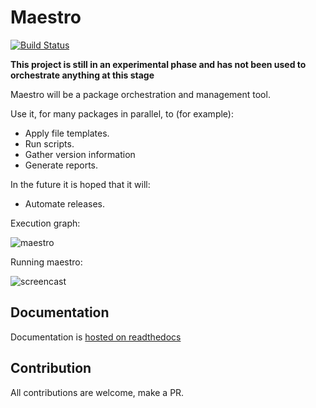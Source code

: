 Maestro
=======

[![Build Status](https://travis-ci.org/dantleech/maestro.svg?branch=master)](https://travis-ci.org/dantleech/maestro)

**This project is still in an experimental phase and has not been used to  orchestrate anything at this stage**

Maestro will be a package orchestration and management tool.

Use it, for many packages in parallel, to (for example):

- Apply file templates.
- Run scripts.
- Gather version information
- Generate reports.

In the future it is hoped that it will:

- Automate releases.

Execution graph:

![maestro](https://user-images.githubusercontent.com/530801/66256252-dc0bbe80-e783-11e9-9c68-26e9bcb2ce9e.png)

Running maestro:

![screencast](https://github.com/dantleech/maestro/raw/master/doc/source/images/project_run.gif)

Documentation
-------------

Documentation is [hosted on readthedocs](https://maestrophp.readthedocs.io/en/latest/)

Contribution
------------

All contributions are welcome, make a PR.

